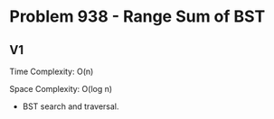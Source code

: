 # Problem 938 - Range Sum of BST

## V1

Time Complexity: O(n)

Space Complexity: O(log n)

- BST search and traversal.
